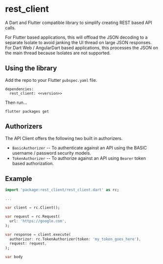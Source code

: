 # rest_client

A Dart and Flutter compatible library to simplify creating REST based API calls.

For Flutter based applications, this will offload the JSON decoding to a
separate Isolate to avoid janking the UI thread on large JSON responses.  For
Dart Web / AngularDart based applications, this processes the JSON on the main
thread because Isolates are not supported.


## Using the library

Add the repo to your Flutter `pubspec.yaml` file.

```
dependencies:
  rest_client: <<version>> 
```

Then run...
```
flutter packages get
```



## Authorizers

The API Client offers the following two built in authorizers.

* `BasicAuthorizer` -- To authenticate against an API using the BASIC username / password security models.
* `TokenAuthorizer` -- To authorize against an API using `Bearer` token based authorization.

## Example

```dart
import 'package:rest_client/rest_client.dart' as rc;

...

var client = rc.Client();

var request = rc.Request(
  url: 'https://google.com',
);

var response = client.execute(
  authorizor: rc.TokenAuthorizer(token: 'my_token_goes_here'),
  request: request, 
);

var body
```

